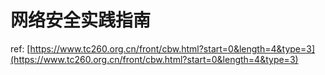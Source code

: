 # 网络安全实践指南

ref: [https://www.tc260.org.cn/front/cbw.html?start=0&length=4&type=3](https://www.tc260.org.cn/front/cbw.html?start=0&length=4&type=3)
